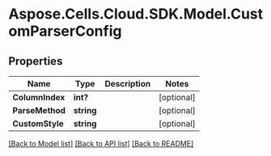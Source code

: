 # Aspose.Cells.Cloud.SDK.Model.CustomParserConfig
## Properties

Name | Type | Description | Notes
------------ | ------------- | ------------- | -------------
**ColumnIndex** | **int?** |  | [optional] 
**ParseMethod** | **string** |  | [optional] 
**CustomStyle** | **string** |  | [optional] 

[[Back to Model list]](../README.md#documentation-for-models) [[Back to API list]](../README.md#documentation-for-api-endpoints) [[Back to README]](../README.md)

